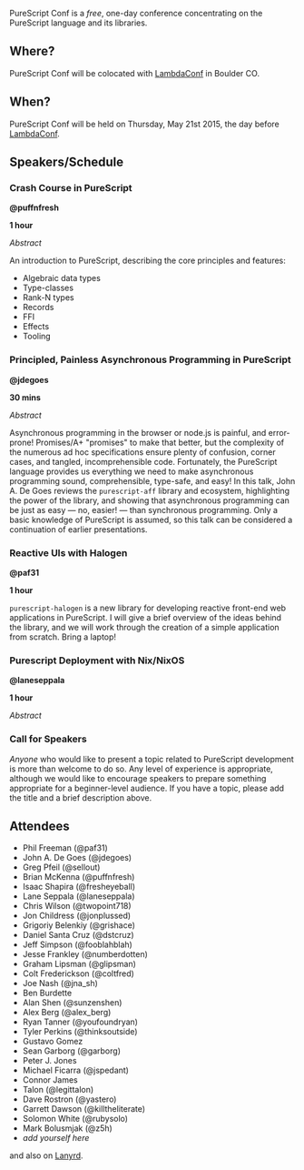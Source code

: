 PureScript Conf is a _free_, one-day conference concentrating on the PureScript language and its libraries.

## Where?

PureScript Conf will be colocated with [LambdaConf](http://degoesconsulting.com/lambdaconf-2015) in Boulder CO.

## When?

PureScript Conf will be held on Thursday, May 21st 2015, the day before [LambdaConf](http://degoesconsulting.com/lambdaconf-2015).

## Speakers/Schedule

### Crash Course in PureScript

**@puffnfresh**

**1 hour**

_Abstract_

An introduction to PureScript, describing the core principles and features:

* Algebraic data types
* Type-classes
* Rank-N types
* Records
* FFI
* Effects
* Tooling

### Principled, Painless Asynchronous Programming in PureScript

**@jdegoes**

**30 mins**

_Abstract_

Asynchronous programming in the browser or node.js is painful, and error-prone! Promises/A+ "promises" to make that better, but the complexity of the numerous ad hoc specifications ensure plenty of confusion, corner cases, and tangled, incomprehensible code. Fortunately, the PureScript language provides us everything we need to make asynchronous programming sound, comprehensible, type-safe, and easy! In this talk, John A. De Goes reviews the `purescript-aff` library and ecosystem, highlighting the power of the library, and showing that asynchronous programming can be just as easy &mdash; no, easier! &mdash; than synchronous programming. Only a basic knowledge of PureScript is assumed, so this talk can be considered a continuation of earlier presentations.

### Reactive UIs with Halogen

**@paf31**

**1 hour**

`purescript-halogen` is a new library for developing reactive front-end web applications in PureScript. I will give a brief overview of the ideas behind the library, and we will work through the creation of a simple application from scratch. Bring a laptop! 

### Purescript Deployment with Nix/NixOS

**@laneseppala**

**1 hour**

_Abstract_

### Call for Speakers

_Anyone_ who would like to present a topic related to PureScript development is more than welcome to do so. Any level of experience is appropriate, although we would like to encourage speakers to prepare something appropriate for a beginner-level audience. If you have a topic, please add the title and a brief description above.

## Attendees

- Phil Freeman (@paf31)
- John A. De Goes (@jdegoes)
- Greg Pfeil (@sellout)
- Brian McKenna (@puffnfresh)
- Isaac Shapira (@fresheyeball)
- Lane Seppala  (@laneseppala)
- Chris Wilson (@twopoint718)
- Jon Childress (@jonplussed)
- Grigoriy Belenkiy (@grishace)
- Daniel Santa Cruz (@dstcruz)
- Jeff Simpson (@fooblahblah)
- Jesse Frankley (@numberdotten)
- Graham Lipsman (@glipsman)
- Colt Frederickson (@coltfred)
- Joe Nash (@jna_sh)
- Ben Burdette
- Alan Shen (@sunzenshen)
- Alex Berg (@alex_berg)
- Ryan Tanner (@youfoundryan)
- Tyler Perkins (@thinksoutside)
- Gustavo Gomez
- Sean Garborg (@garborg)
- Peter J. Jones
- Michael Ficarra (@jspedant)
- Connor James
- Talon (@legittalon)
- Dave Rostron (@yastero)
- Garrett Dawson (@killtheliterate)
- Solomon White (@rubysolo)
- Mark Bolusmjak (@z5h)
- *add yourself here*

and also on [Lanyrd](http://lanyrd.com/2015/purescript-conf/).